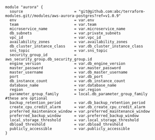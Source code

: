     module "aurora" {
      source                       = "git@github.com:abc/terraform-modules.git//modules/aws-aurora-postgres?ref=v1.0.9"
      env                          = var.env
      team                         = var.team
      microservice_name            = var.microservice_name
      db_subnets                   = var.private_subnets
      vpc_id                       = var.vpc_id
      availability_zones           = var.availability_zones
      db_cluster_instance_class    = var.db_cluster_instance_class
      sns_topic                    = var.sns_topic
      security_group_id            = aws_security_group.db_security_group.id
      engine_version               = var.db_engine_version
      master_password              = var.master_password
      master_username              = var.db_master_username
      port                         = var.db_port
      db_instance_count            = var.db_instance_count
      database_name                = var.database_name
      region                       = var.region
      parameter_group_family       = local.db_parameter_group_family #these are optional
      backup_retention_period      = var.db_backup_retention_period
      create_cpu_credit_alarm      = var.db_create_cpu_credit_alarm
      preferred_maintenance_window = var.preferred_maintenance_window
      preferred_backup_window      = var.preferred_backup_window
      local_storage_threshold      = var.local_storage_threshold
      dbload_threshold             = var.dbload_threshold
      publicly_accessible          = var.publicly_accessible
    }